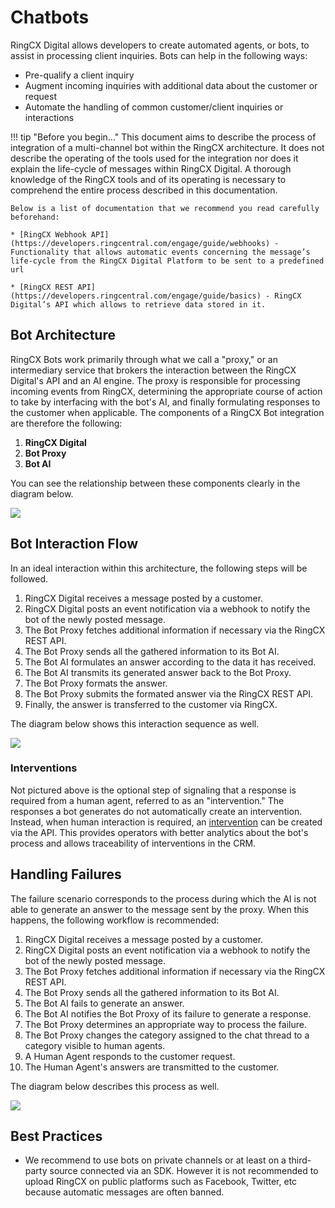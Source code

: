 # Chatbots

RingCX Digital allows developers to create automated agents, or bots, to assist in processing client inquiries. Bots can help in the following ways:

* Pre-qualify a client inquiry
* Augment incoming inquiries with additional data about the customer or request
* Automate the handling of common customer/client inquiries or interactions

!!! tip "Before you begin..."
    This document aims to describe the process of integration of a multi-channel bot within the RingCX architecture. It does not describe the operating of the tools used for the integration nor does it explain the life-cycle of messages within RingCX Digital. A thorough knowledge of the RingCX tools and of its operating is necessary to comprehend the entire process described in this documentation.
    
    Below is a list of documentation that we recommend you read carefully beforehand:
    
    * [RingCX Webhook API](https://developers.ringcentral.com/engage/guide/webhooks) - Functionality that allows automatic events concerning the message’s life-cycle from the RingCX Digital Platform to be sent to a predefined url
    
    * [RingCX REST API](https://developers.ringcentral.com/engage/guide/basics) - RingCX Digital’s API which allows to retrieve data stored in it.

## Bot Architecture

RingCX Bots work primarily through what we call a "proxy," or an intermediary service that brokers the interaction between the RingCX Digital's API and an AI engine. The proxy is responsible for processing incoming events from RingCX, determining the appropriate course of action to take by interfacing with the bot's AI, and finally formulating responses to the customer when applicable. The components of a RingCX Bot integration are therefore the following:

1. **RingCX Digital**
2. **Bot Proxy**
3. **Bot AI**
    
You can see the relationship between these components clearly in the diagram below. 

<img src="../dimelo_chatbot_overview.png" class="img-fluid">

## Bot Interaction Flow

In an ideal interaction within this architecture, the following steps will be followed. 

1. RingCX Digital receives a message posted by a customer. 
2. RingCX Digital posts an event notification via a webhook to notify the bot of the newly posted message. 
3. The Bot Proxy fetches additional information if necessary via the RingCX REST API.
4. The Bot Proxy sends all the gathered information to its Bot AI.
5. The Bot AI formulates an answer according to the data it has received.
6. The Bot AI transmits its generated answer back to the Bot Proxy.
7. The Bot Proxy formats the answer.
8. The Bot Proxy submits the formated answer via the RingCX REST API.
9. Finally, the answer is transferred to the customer via RingCX.

The diagram below shows this interaction sequence as well.

<img src="../dimelo_chatbot_success.png" class="img-fluid">

### Interventions

Not pictured above is the optional step of signaling that a response is required from a human agent, referred to as an "intervention." The responses a bot generates do not automatically create an intervention. Instead, when human interaction is required, an [intervention](../interventions/) can be created via the API. This provides operators with better analytics about the bot's process and allows traceability of interventions in the CRM.

## Handling Failures

The failure scenario corresponds to the process during which the AI is not able to generate an answer to the message sent by the proxy. When this happens, the following workflow is recommended:

1. RingCX Digital receives a message posted by a customer. 
2. RingCX Digital posts an event notification via a webhook to notify the bot of the newly posted message. 
3. The Bot Proxy fetches additional information if necessary via the RingCX REST API.
4. The Bot Proxy sends all the gathered information to its Bot AI.
5. The Bot AI fails to generate an answer.
6. The Bot AI notifies the Bot Proxy of its failure to generate a response.
7. The Bot Proxy determines an appropriate way to process the failure.
8. The Bot Proxy changes the category assigned to the chat thread to a category visible to human agents. 
9. A Human Agent responds to the customer request.
10. The Human Agent's answers are transmitted to the customer. 

The diagram below describes this process as well. 

<img src="../dimelo_chatbot_failure.png" class="img-fluid">

## Best Practices

* We recommend to use bots on private channels or at least on a third-party source connected via an SDK. However it is not recommended to upload RingCX on public platforms such as Facebook, Twitter, etc because automatic messages are often banned.

